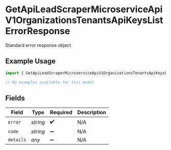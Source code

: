 # GetApiLeadScraperMicroserviceApiV1OrganizationsTenantsApiKeysListErrorResponse

Standard error response object

## Example Usage

```typescript
import { GetApiLeadScraperMicroserviceApiV1OrganizationsTenantsApiKeysListErrorResponse } from "oppulence-backend-sdk/models/errors";

// No examples available for this model
```

## Fields

| Field              | Type               | Required           | Description        |
| ------------------ | ------------------ | ------------------ | ------------------ |
| `error`            | *string*           | :heavy_check_mark: | N/A                |
| `code`             | *string*           | :heavy_minus_sign: | N/A                |
| `details`          | *any*              | :heavy_minus_sign: | N/A                |
